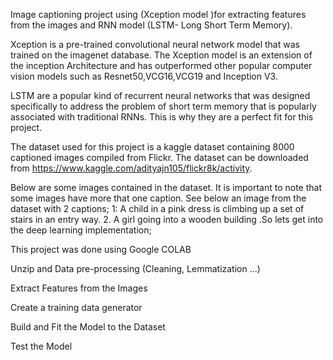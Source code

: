Image captioning project using (Xception model )for extracting features from the images and RNN model (LSTM- Long Short Term Memory). 

Xception is a pre-trained convolutional neural network model that was trained on the imagenet database. The Xception model is an extension of the inception Architecture and has outperformed other popular computer vision models such as Resnet50,VCG16,VCG19 and Inception V3.


LSTM are a popular kind of recurrent neural networks that was designed specifically to address the problem of short term memory that is popularly associated with traditional RNNs. This is why they are a perfect fit for this project.


The dataset used for this project is a kaggle dataset containing 8000 captioned images compiled from Flickr. 
The dataset can be downloaded from https://www.kaggle.com/adityajn105/flickr8k/activity.


Below are some images contained in the dataset. It is important to note that some images have more that one caption. See below an image from the dataset with 2 captions;
1: A child in a pink dress is climbing up a set of stairs in an entry way.
2. A girl going into a wooden building .So lets get into the deep learning implementation; 

This project was done using Google COLAB

Unzip and Data pre-processing (Cleaning, Lemmatization …)

Extract Features from the Images 

Create a training data generator

Build and Fit the Model to the Dataset

Test the Model
